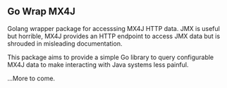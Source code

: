 Go Wrap MX4J
------------


Golang wrapper package for accesssing MX4J HTTP data. JMX is useful but horrible, MX4J provides an HTTP endpoint to access JMX data but is shrouded in misleading documentation.

This package aims to provide a simple Go library to query configurable MX4J data to make interacting with Java systems less painful.

 ...More to come.
